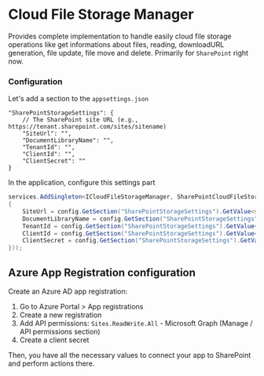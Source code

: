 # Cloud File Storage Manager

Provides complete implementation to handle easily cloud file storage operations like get informations about files, reading, downloadURL generation, file update, file move and delete. Primarily for `SharePoint` right now.

### Configuration

Let's add a section to the `appsettings.json`

```
"SharePointStorageSettings": {
    // The SharePoint site URL (e.g., https://tenant.sharepoint.com/sites/sitename)
    "SiteUrl": "",
    "DocumentLibraryName": "",
    "TenantId": "",
    "ClientId": "",
    "ClientSecret": ""
}
```
In the application, configure this settings part

```cs
services.AddSingleton<ICloudFileStorageManager, SharePointCloudFileStorageManager>(services => new SharePointCloudFileStorageManager(new SharePointCloudFileStorageManagerOptions()
{
    SiteUrl = config.GetSection("SharePointStorageSettings").GetValue<string>("SiteUrl"),
    DocumentLibraryName = config.GetSection("SharePointStorageSettings").GetValue<string>("DocumentLibraryName"),
    TenantId = config.GetSection("SharePointStorageSettings").GetValue<string>("TenantId"),
    ClientId = config.GetSection("SharePointStorageSettings").GetValue<string>("ClientId"),
    ClientSecret = config.GetSection("SharePointStorageSettings").GetValue<string>("ClientSecret")
}));  

```

## Azure App Registration configuration

Create an Azure AD app registration:
1. Go to Azure Portal > App registrations
2. Create a new registration
3. Add API permissions: `Sites.ReadWrite.All` - Microsoft Graph (Manage / API permissions section)
4. Create a client secret

Then, you have all the necessary values to connect your app to SharePoint and perform actions there.